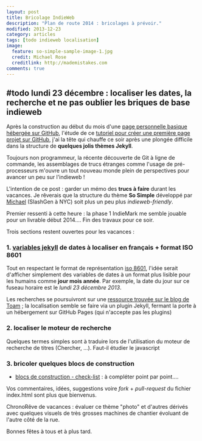 ```yaml
---
layout: post
title: Bricolage IndieWeb
description: "Plan de route 2014 : bricolages à prévoir."
modified: 2013-12-23
category: articles
tags: [todo indieweb localisation]
image:
  feature: so-simple-sample-image-1.jpg
  credit: Michael Rose
  creditlink: http://mademistakes.com
comments: true  
---
```


## #todo lundi 23 décembre :  localiser les dates, la recherche et ne pas oublier les briques de base indieweb 

Après la construction au début du mois d'une [page personnelle basique hébergée sur GitHub](http://cyberhippie.fr/news/2013/12/03/premier-pas-sur-jekyll/),  l'étude de ce  [tutoriel pour créer une première page projet sur GitHub](http://cyberhippie.fr/news/2013/12/21/demarrer-avec-pages-github/), 
j'ai la tête qui chauffe ce soir après une plongée difficile dans la structure de **quelques jolis thèmes Jekyll**. 

Toujours non programmeur, la récente découverte de Git à ligne de commande, les assemblages de trucs étranges comme l'usage de pré-processeurs m'ouvre un tout nouveau monde plein de perspectives pour avancer un peu sur l'indieweb ! 

L'intention de ce post : garder un mémo des **trucs à faire** durant les vacances. Je rêverais que la structure du thème **So Simple** développé par <span class="h-card">[Michael](http://mademistakes.com/about/)</span> (SlashGen à NYC) soit plus un peu plus *indieweb-friendly*. 

Premier ressenti à cette heure : la phase 1 IndieMark me semble jouable pour un livrable début 2014.... Fin des travaux pour ce soir.  

Trois sections restent ouvertes pour les vacances  : 

### 1. [variables jekyll](http://jekyllrb.com/docs/variables/) de dates à localiser en français + format ISO 8601

Tout en respectant le format de représentation [iso 8601](http://microformats.org/wiki/iso-8601-fr), l'idée serait d'afficher simplement des variables de dates à un format plus lisible pour les humains comme  **jour mois année**.  Par exemple, la date du jour sur ce fuseau horaire est le *lundi 23 décembre 2013*.

Les recherches se poursuivront sur une [ressource trouvée sur le blog de Toam](http://www.toam.fr/20-05-2013-guide-demarrage-jekyll/)  ; la localisation semble se faire via un plugin Jekyll, fermant la porte à un hébergement sur GitHub Pages (qui n'accepte pas les plugins) 

### 2. localiser le moteur de recherche 

Quelques termes simples sont à traduire lors de l'utilisation du moteur de recherche de titres (Chercher, ...). Faut-il étudier le javascript

### 3. bricoler quelques blocs de construction

- [blocs de construction - check-list](http://indiewebcamp.com/building-blocks-fr) : à compléter point par point....

Vos commentaires, idées, suggestions voire *fork* + *pull-request* du fichier index.html sont plus que bienvenus. 

ChronoRêve de vacances : évaluer ce thème "photo" et d'autres dérivés avec quelques visuels de très grosses machines de chantier évoluant de l'autre côté de la rue.

Bonnes fêtes à tous et à plus tard.